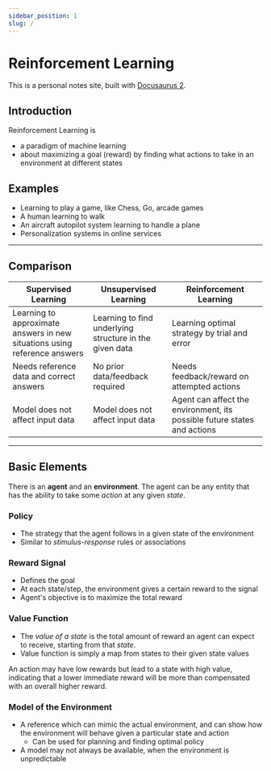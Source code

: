 ```yaml
---
sidebar_position: 1
slug: /
---
```


# Reinforcement Learning

This is a personal notes site, built with [Docusaurus 2](https://docusaurus.io/).

## Introduction

Reinforcement Learning is

- a paradigm of machine learning
- about maximizing a goal (reward) by finding what actions to take in an environment at different states

## Examples

- Learning to play a game, like Chess, Go, arcade games
- A human learning to walk
- An aircraft autopilot system learning to handle a plane
- Personalization systems in online services

---

## Comparison

| **Supervised Learning**                                      | **Unsupervised Learning**                               | **Reinforcement Learning**                                   |
| ------------------------------------------------------------ | ------------------------------------------------------- | ------------------------------------------------------------ |
| Learning to approximate answers in new situations using reference answers | Learning to find underlying structure in the given data | Learning optimal strategy by trial and error                 |
| Needs reference data and correct answers                     | No prior data/feedback required                         | Needs feedback/reward on attempted actions                   |
| Model does not affect input data                             | Model does not affect input data                        | Agent can affect the environment, its possible future states and actions |

---

## Basic Elements

There is an **agent** and an **environment**. The agent can be any entity that has the ability to take some *action* at any given *state*.

### Policy

- The strategy that the agent follows in a given state of the environment
- Similar to *stimulus-response* rules or associations

### Reward Signal

- Defines the goal
- At each state/step, the environment gives a certain reward to the signal
- Agent's objective is to maximize the total reward

### Value Function

- The *value of a state* is the total amount of reward an agent can expect to receive, starting from that *state*. 
- Value function is simply a map from states to their given state values

An action may have low rewards but lead to a state with high value, indicating that a lower immediate reward will be more than compensated with an overall higher reward.

### Model of the Environment

- A reference which can mimic the actual environment, and can show how the environment will behave given a particular state and action
  - Can be used for planning and finding optimal policy
- A model may not always be available, when the environment is unpredictable